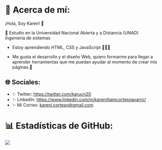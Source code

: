 #  💫 Acerca de mí:

¡Hola, Soy Karen! 👋


💖 Estudio en la Universidad Nacional Abierta y a Distancia (UNAD) Ingeniería de sistemas



* Estoy aprendiendo HTML, CSS y JavaScript 💖💖💖

* Me gusta el desarrollo y el diseño Web, quiero formarme para llegar a aprender herramientas que me puedan ayudar al momento de crear mis páginas.🙈

##  🌐 Sociales:

* ✨ Twitter: https://twitter.com/karucn20
* ✨ LinkedIn: https://www.linkedin.com/in/karenjiliamcortesnavarro/
* ✨ Mi Correo: karenj.cortesn@gmail.com

#  📊 Estadísticas de GitHub:
![](https://github-readme-streak-stats.herokuapp.com/?user=Karu-Cortes&theme=dark&hide_border=false)<br/>

